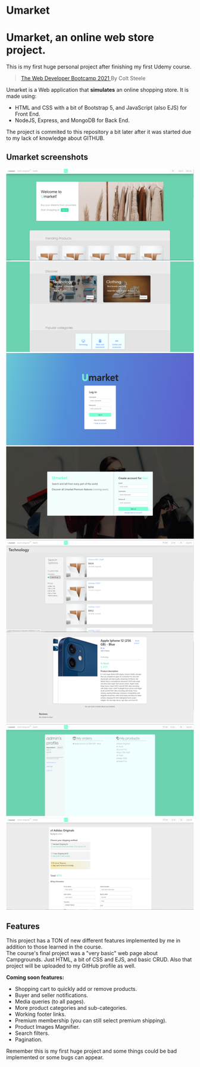 # Umarket
<h1>Umarket, an online web store project.</h1>

This is my first huge personal project after finishing my first Udemy course.
> <a href="https://www.udemy.com/course/the-web-developer-bootcamp/"> The Web Developer Bootcamp 2021 </a> By Colt Steele

Umarket is a Web application that **simulates** an online shopping store.
It is made using:
- HTML and CSS with a bit of Bootstrap 5, and JavaScript (also EJS) for Front End.
- NodeJS, Express, and MongoDB for Back End.

The project is commited to this repository a bit later after it was started due to my lack of knowledge about GITHUB.


<h2>Umarket screenshots</h2>
<img src="https://github.com/NimajF/Umarket/blob/main/screenshots/Homepage.PNG?raw=true">
<img src="https://github.com/NimajF/Umarket/blob/main/screenshots/Homepage2.PNG?raw=true">
<img src="https://github.com/NimajF/Umarket/blob/main/screenshots/Login.PNG?raw=true">
<img src="https://github.com/NimajF/Umarket/blob/main/screenshots/Register.PNG?raw=true">
<img src="https://github.com/NimajF/Umarket/blob/main/screenshots/ProductCategories.PNG?raw=true">
<img src="https://github.com/NimajF/Umarket/blob/main/screenshots/ProductPage.PNG?raw=true">
<img src="https://github.com/NimajF/Umarket/blob/main/screenshots/ProfilePNG.PNG?raw=true">
<img src="https://github.com/NimajF/Umarket/blob/main/screenshots/Purchase.PNG?raw=true">


<h2>Features</h2>
This project has a TON of new different features implemented by me in addition to those learned in the course.<br>
The course's final project was a "very basic" web page about Campgrounds. Just HTML, a bit of CSS and EJS, and basic CRUD.
Also that project will be uploaded to my GitHub profile as well.<br>

<b>Coming soon features:</b><br>
- Shopping cart to quickly add or remove products.
- Buyer and seller notifications.
- Media queries (to all pages).
- More product categories and sub-categories.
- Working footer links.
- Premium membership (you can still select premium shipping).
- Product Images Magnifier.
- Search filters.
- Pagination.

Remember this is my first huge project and some things could be bad implemented or some bugs can appear.

